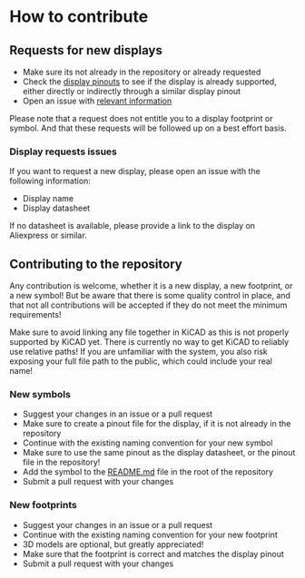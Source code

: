 # How to contribute

## Requests for new displays

- Make sure its not already in the repository or already requested
- Check the [display pinouts](pinouts/) to see if the display is already supported, either directly or indirectly through a similar display pinout
- Open an issue with [relevant information](#display-requests-issues)

Please note that a request does not entitle you to a display footprint or symbol.
And that these requests will be followed up on a best effort basis.

### Display requests issues

If you want to request a new display, please open an issue with the following information:

- Display name
- Display datasheet

If no datasheet is available, please provide a link to the display on Aliexpress or similar.

## Contributing to the repository

Any contribution is welcome, whether it is a new display, a new footprint, or a new symbol!
But be aware that there is some quality control in place, and that not all contributions will be accepted if they do not meet the minimum requirements!

Make sure to avoid linking any file together in KiCAD as this is not properly supported by KiCAD yet.
There is currently no way to get KiCAD to reliably use relative paths!
If you are unfamiliar with the system, you also risk exposing your full file path to the public, which could include your real name!

### New symbols

- Suggest your changes in an issue or a pull request
- Make sure to create a pinout file for the display, if it is not already in the repository
- Continue with the existing naming convention for your new symbol
- Make sure to use the same pinout as the display datasheet, or the pinout file in the repository!
- Add the symbol to the [README.md](README.md) file in the root of the repository
- Submit a pull request with your changes

### New footprints

- Suggest your changes in an issue or a pull request
- Continue with the existing naming convention for your new footprint
- 3D models are optional, but greatly appreciated!
- Make sure that the footprint is correct and matches the display pinout
- Submit a pull request with your changes
